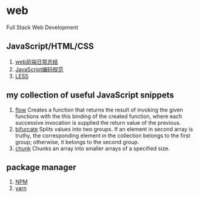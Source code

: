 # web
Full Stack Web Development

## JavaScript/HTML/CSS
1. [web前端日常总结](docs/summary.md)
2. [JavaScript编码规范](docs/coding_standard.md)
1. [LESS](docs/LESS.md)

## my collection of useful JavaScript snippets
1. [flow](snippets/flow.md)
Creates a function that returns the result of invoking the given functions with the this binding of the created function, where each successive invocation is supplied the return value of the previous.
1. [bifurcate](snippets/bifurcate.md)
Splits values into two groups. If an element in second array is truthy, the corresponding element in the collection belongs to the first group; otherwise, it belongs to the second group.
1. [chunk](snippets/chunk.md)
Chunks an array into smaller arrays of a specified size.

## package manager
1. [NPM](docs/NPM.md)
2. [yarn](docs/yarn.md)